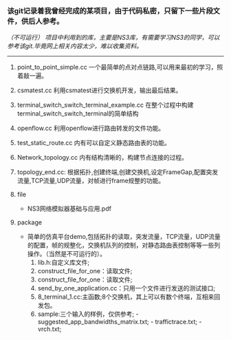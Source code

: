 ### 该git记录着我曾经完成的某项目，由于代码私密，只留下一些片段文件，供后人参考。
*（不可运行）*
_项目中利用到的库，主要是NS3库，有需要学习NS3的同学，可以参考该git.毕竟网上相关内容太少，难以收集资料。_

---

1. point_to_point_simple.cc
    一个最简单的点对点链路,可以用来最初的学习，照着敲一遍。

2. csmatest.cc
    利用csmatest进行交换机开发，输出最后结果。

3. terminal_switch_switch_terminal_example.cc
    在整个过程中构建terminal_switch_switch_terminal的简单结构

4. openflow.cc
    利用openflow进行路由转发的文件功能。

5. test_static_route.cc
    内有可以自定义静态路由表的功能。

6. Network_topology.cc
    内有结构清晰的，构建节点连接的过程。

7. topology_end.cc:
    根据拓扑,创建终端,创建交换机,设定FrameGap,配置突发流量,TCP流量,UDP流量，对帧进行frame规整的功能。

8. file
   - NS3网络模拟器基础与应用.pdf
9. package
   - 简单的仿真平台demo,包括拓扑的读取，突发流量，TCP流量，UDP流量的配置，帧的规整化，交换机队列的控制，对静态路由表控制等等一些列操作。（当然是不可运行的）。
        1. lib.h:自定义库文件;
        2. construct_file_for_one：读取文件;
        3. construct_file_for_one：读取文件;
        4. send_by_one_application.cc：只用一个文件进行发送的测试接口;
        5. 8_terminal_1.cc:主函数;8个交换机，其上可以有数个终端，互相来回发包。
        6. sample:三个输入的样例，仅供参考;
          - suggested_app_bandwidths_matrix.txt;
          - traffictrace.txt; 
          - vrch.txt;

